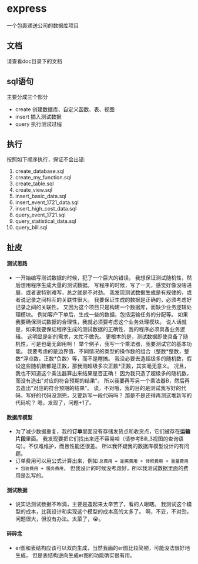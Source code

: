 # express
一个包裹递送公司的数据库项目

## 文档
请查看doc目录下的文档

## sql语句
主要分成三个部分
- create 创建数据库、自定义函数、表、视图
- insert 插入测试数据
- query 执行测试过程

## 执行
按照如下顺序执行，保证不会出错:
1. create_database.sql
2. create_my_function.sql
3. create_table.sql
4. create_view.sql
5. insert_basic_data.sql
6. insert_event_1721_data.sql
7. insert_high_cost_data.sql
8. query_event_1721.sql
9. query_statistical_data.sql
10. query_bill.sql

## 扯皮

#### 测试思路
- 一开始编写测试数据的时候，犯了一个巨大的错误。
我想保证测试随机性，然后想用程序生成大量的测试数据。
写程序的时候，写了一天，感觉好像没啥进展，或者说特别难写，总之就是不对劲。
我发现测试数据生成是有规律的，或者说记录之间相互的关联性很大。
我要保证生成的数据是正确的，必须考虑好记录之间的关联性。
又因为这个项目只是构建一个数据库，而缺少业务逻辑处理模块。
例如客户下单后，生成一些的数据，包括运输任务的分配等。
如果我要确保测试数据的合理性，我就必须要考虑这个业务处理模块。
说人话就是，如果我要保证程序生成的测试数据的正确性，我的程序必须具备业务逻辑。
这明显是新的需求，太忙不做先。
更根本的是，测试数据即使具备了随机性，可是也毫无卵用啊！
举个例子，我写一个乘法器，我要测试它的基本功能。
我要考虑的是边界值、不同情况的类型的操作数的组合（整数\*整数，整数\*浮点数，正数\*负数）等，而不是瞎搞。
我没必要去造超级多的随机数，假设这些随机数都是正数，那我测超级多次正数\*正数，其实毫无意义。
况且，我也不知道这个乘法器算出来结果是否正确！
因为我只造了超级多的随机数，而没有造出"对应的符合预期的结果"。
所以我要再写另一个乘法器B，然后再去造出"对应的符合预期的结果"。
诶，不对哦，我的目的是测试我写好的代码，写好的代码没测完，又要新写一段代码吗？
那是不是还得再测这堆新写的代码呢？
嗯，发现了，问题+1了。

#### 数据库模型
- 为了减少数据重复，我的**订单**里面没有存储发货点和收货点，它们被存在**运输片段**里面。
我发现要把它们找出来还不容易哈（请参考Bill_3视图的查询语句）。不仅难维护，而且性能还很差。
所以我怀疑我的数据库模型设计的有问题。
- 订单费用可以用公式计算出来，例如 `总费用 = 距离费用 + 体积费用 + 重量费用 + 包装费用 + 服务费用`，
但我设计的时候没考虑好，所以我测试数据里面的费用是乱写的。

#### 测试数据
- 说实话测试数据不咋滴，主要是造起来太辛苦了，看的人眼瞎。
我测试这个模型的成本，比我设计和实现这个模型的成本高的太多了。
啊，不妥，不对劲，问题很大，但没有办法。太菜了，😭。

#### 碎碎念
- er图和表结构应该可以双向生成，当然我画的er图比较简陋，可能没法很好地生成，
但是表结构逆向生成er图的功能确实很有用。